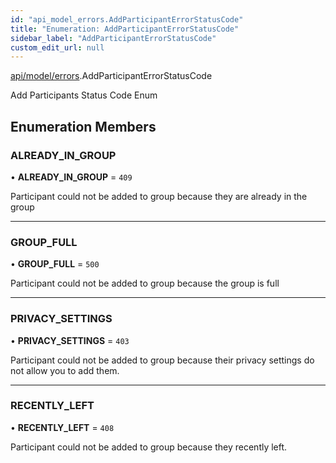 ```yaml
---
id: "api_model_errors.AddParticipantErrorStatusCode"
title: "Enumeration: AddParticipantErrorStatusCode"
sidebar_label: "AddParticipantErrorStatusCode"
custom_edit_url: null
---
```


[api/model/errors](/api/modules/api_model_errors.md).AddParticipantErrorStatusCode

Add Participants Status Code Enum

## Enumeration Members

### ALREADY\_IN\_GROUP

• **ALREADY\_IN\_GROUP** = ``409``

Participant could not be added to group because they are already in the group

___

### GROUP\_FULL

• **GROUP\_FULL** = ``500``

Participant could not be added to group because the group is full

___

### PRIVACY\_SETTINGS

• **PRIVACY\_SETTINGS** = ``403``

Participant could not be added to group because their privacy settings do not allow you to add them.

___

### RECENTLY\_LEFT

• **RECENTLY\_LEFT** = ``408``

Participant could not be added to group because they recently left.
